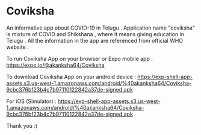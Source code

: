 # Coviksha
An informative app about COVID-19 in Telugu . Application name "coviksha" is mixture of COVID and Shikshana , where it means giving education in Telugu . All the information in the app are referenced from official WHO website .

To run Coviksha App on your browser or Expo mobile app : https://expo.io/@akanksha64/Coviksha

To download Coviksha App on your android device : https://exp-shell-app-assets.s3.us-west-1.amazonaws.com/android/%40akanksha64/Coviksha-9cbc376bf23b4c7b97110122842a37de-signed.apk

For iOS (Simulator) : https://exp-shell-app-assets.s3.us-west-1.amazonaws.com/android/%40akanksha64/Coviksha-9cbc376bf23b4c7b97110122842a37de-signed.apk

Thank you :)
